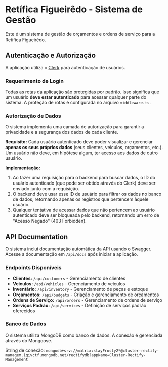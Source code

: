 # Retífica Figueirêdo - Sistema de Gestão

Este é um sistema de gestão de orçamentos e ordens de serviço para a Retífica Figueirêdo.

## Autenticação e Autorização

A aplicação utiliza o [Clerk](https://clerk.com/) para autenticação de usuários.

### Requerimento de Login

Todas as rotas da aplicação são protegidas por padrão. Isso significa que um usuário **deve estar autenticado** para acessar qualquer parte do sistema. A proteção de rotas é configurada no arquivo `middleware.ts`.

### Autorização de Dados

O sistema implementa uma camada de autorização para garantir a privacidade e a segurança dos dados de cada cliente.

**Requisito:** Cada usuário autenticado deve poder visualizar e gerenciar **apenas os seus próprios dados** (seus clientes, veículos, orçamentos, etc.). Um usuário não deve, em hipótese algum, ter acesso aos dados de outro usuário.

**Implementação:**

1.  Ao fazer uma requisição para o backend para buscar dados, o ID do usuário autenticado (que pode ser obtido através do Clerk) deve ser enviado junto com a requisição.
2.  O backend deve usar esse ID de usuário para filtrar os dados no banco de dados, retornando apenas os registros que pertencem àquele usuário.
3.  Qualquer tentativa de acessar dados que não pertencem ao usuário autenticado deve ser bloqueada pelo backend, retornando um erro de "Acesso Negado" (403 Forbidden).

## API Documentation

O sistema inclui documentação automática da API usando o Swagger. Acesse a documentação em `/api/docs` após iniciar a aplicação.

### Endpoints Disponíveis

- **Clientes:** `/api/customers` - Gerenciamento de clientes
- **Veículos:** `/api/vehicles` - Gerenciamento de veículos
- **Inventário:** `/api/inventory` - Gerenciamento de peças e estoque
- **Orçamentos:** `/api/budgets` - Criação e gerenciamento de orçamentos
- **Ordens de Serviço:** `/api/orders` - Gerenciamento de ordens de serviço
- **Serviços Padrão:** `/api/services` - Definição de serviços padrão oferecidos

### Banco de Dados

O sistema utiliza MongoDB como banco de dados. A conexão é gerenciada através do Mongoose.

String de conexão: `mongodb+srv://matrix:stayFrosty2*@cluster-rectify-managem.1qivctf.mongodb.net/rectifydb?appName=Cluster-Rectify-Management`
